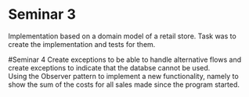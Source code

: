 # Seminar 3
Implementation based on a domain model of a retail store. Task was to create the implementation and tests for them.


#Seminar 4 
Create exceptions to be able to handle alternative flows and create exceptions to indicate that the databse cannot be used.  
Using the Observer pattern to implement a new functionality, namely to show the sum of the costs for all sales made since the program started.
